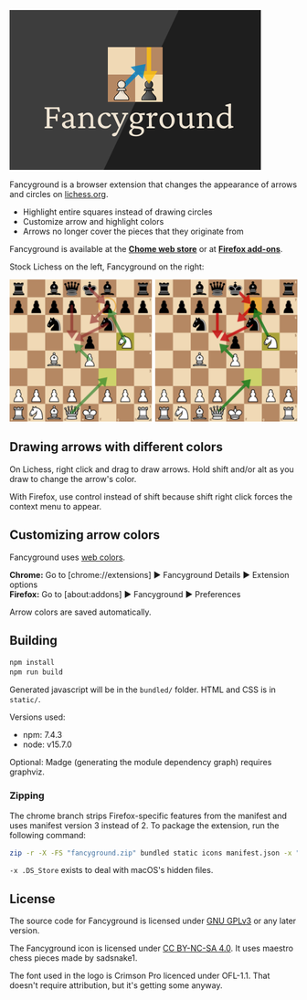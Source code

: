 ![Fancyground logo](images/promo.png)

Fancyground is a browser extension that changes the appearance of arrows and circles on [lichess.org](https://lichess.org/).

- Highlight entire squares instead of drawing circles
- Customize arrow and highlight colors
- Arrows no longer cover the pieces that they originate from

Fancyground is available at the **[Chome web store](https://chrome.google.com/webstore/detail/fancyground/emmjdpamcocnkljijkbdlihffabahgjd)** or at **[Firefox add-ons](https://addons.mozilla.org/en-US/firefox/addon/fancyground/)**.

Stock Lichess on the left, Fancyground on the right:

![Fancyground vs stock Lichess comparison](images/comparison.png)

## Drawing arrows with different colors

On Lichess, right click and drag to draw arrows.
Hold shift and/or alt as you draw to change the arrow's color.

With Firefox, use control instead of shift
because shift right click forces the context menu to appear.

## Customizing arrow colors

Fancyground uses [web colors](https://en.wikipedia.org/wiki/Web_colors).

**Chrome:** Go to [chrome://extensions] ▶︎ Fancyground Details ▶︎ Extension options  
**Firefox:** Go to [about:addons] ▶︎ Fancyground ▶︎ Preferences

Arrow colors are saved automatically.

## Building

```bash
npm install
npm run build
```

Generated javascript will be in the `bundled/` folder.
HTML and CSS is in `static/`.

Versions used:
- npm: 7.4.3
- node: v15.7.0

Optional: Madge (generating the module dependency graph) requires graphviz.

### Zipping

The chrome branch strips Firefox-specific features from the manifest and uses manifest version 3 instead of 2.
To package the extension, run the following command:

```bash
zip -r -X -FS "fancyground.zip" bundled static icons manifest.json -x "*.DS_Store"
```

`-x .DS_Store` exists to deal with macOS's hidden files.

## License

The source code for Fancyground is licensed under [GNU GPLv3](LICENSE.txt) or any later version.

The Fancyground icon is licensed under [CC BY-NC-SA 4.0](https://creativecommons.org/licenses/by-nc-sa/4.0/). It uses maestro chess pieces made by sadsnake1.

The font used in the logo is Crimson Pro licenced under OFL-1.1. That doesn't require attribution, but it's getting some anyway.
